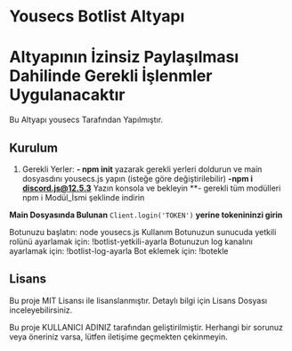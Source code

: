 # Yousecs Botlist Altyapı

# Altyapının İzinsiz Paylaşılması Dahilinde Gerekli İşlenmler Uygulanacaktır

Bu Altyapı yousecs Tarafından Yapılmıştır.
## Kurulum

1. Gerekli Yerler:
**- npm init** yazarak gerekli yerleri doldurun ve main dosyasdını yousecs.js yapın (isteğe göre değiştirilebilir)
**-npm i discord.js@12.5.3** Yazın konsola ve bekleyin
**- gerekli tüm modülleri npm i Modül_İsmi şeklinde indirin 
 
**Main Dosyasında Bulunan** ``Client.login('TOKEN')`` **yerine tokenininzi girin**

Botunuzu başlatın:
node yousecs.js
Kullanım
Botunuzun sunucuda yetkili rolünü ayarlamak için: !botlist-yetkili-ayarla <rolEtiketi>
Botunuzun log kanalını ayarlamak için: !botlist-log-ayarla <kanalEtiketi>
Bot eklemek için: !botekle <BotID> <Prefix>
## Lisans
Bu proje MIT Lisansı ile lisanslanmıştır. Detaylı bilgi için Lisans Dosyası inceleyebilirsiniz.

Bu proje KULLANICI ADINIZ tarafından geliştirilmiştir. Herhangi bir sorunuz veya öneriniz varsa, lütfen iletişime geçmekten çekinmeyin.
